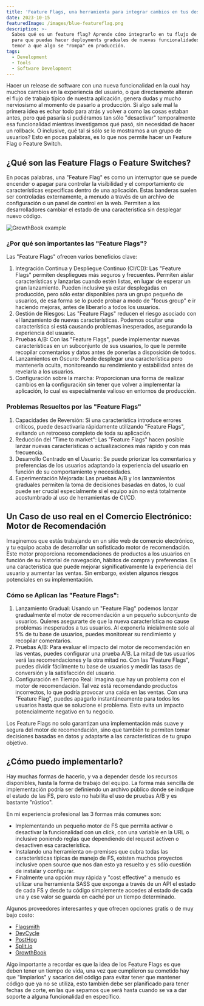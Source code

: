 ```yaml
---
title: 'Feature Flags, una herramienta para integrar cambios en tus desarrollos'
date: 2023-10-15
featuredImage: /images/blue-featureflag.png
description: >-
  Sabes qué es un feature flag? Aprende cómo integrarlo en tu flujo de trabajo
  para que puedas hacer deployments graduales de nuevas funcionalidades sin
  temor a que algo se "rompa" en producción.
tags:
  - Development
  - Tools
  - Software Development
---
```


Hacer un release de software con una nueva funcionalidad en la cual hay muchos cambios en la experiencia del usuario, o que directamente alteran el flujo de trabajo típico de nuestra aplicación, genera dudas y mucho nerviosismo al momento de pasarlo a producción.  Si algo sale mal la primera idea es echar todo para atrás y volver a como las cosas estaban antes, pero qué pasaría si pudiéramos tan sólo "desactivar" temporalmente esa funcionalidad mientras investigamos qué pasó, sin necesidad de hacer un rollback.  O inclusive, qué tal si sólo se lo mostramos a un grupo de usuarios?  Esto en pocas palabras, es lo que nos permite hacer un Feature Flag o Feature Switch.

## ¿Qué son las Feature Flags o Feature Switches?

En pocas palabras, una "Feature Flag" es como un interruptor que se puede encender o apagar para controlar la visibilidad y el comportamiento de características específicas dentro de una aplicación. Estas banderas suelen ser controladas externamente, a menudo a través de un archivo de configuración o un panel de control en la web. Permiten a los desarrolladores cambiar el estado de una característica sin desplegar nuevo código.

![GrowthBook example](/images//feature-flags-mock.png "Ejemplo de un panel de control de FS")

### ¿Por qué son importantes las "Feature Flags"?

Las "Feature Flags" ofrecen varios beneficios clave:

1. Integración Continua y Despliegue Continuo (CI/CD): Las "Feature Flags" permiten despliegues más seguros y frecuentes. Permiten aislar características y lanzarlas cuando estén listas, en lugar de esperar un gran lanzamiento.  Pueden inclusive ya estar desplegadas en producción, pero sólo estar disponibles para un grupo pequeño de usuarios, de esa forma se lo puede probar a modo de "focus group" e ir haciendo mejoras, antes de liberarlo a todos los usuarios.
2. Gestión de Riesgos: Las "Feature Flags" reducen el riesgo asociado con el lanzamiento de nuevas características. Podemos ocultar una característica si está causando problemas inesperados, asegurando la experiencia del usuario.
3. Pruebas A/B: Con las "Feature Flags", puede implementar nuevas características en un subconjunto de sus usuarios, lo que le permite recopilar comentarios y datos antes de ponerlas a disposición de todos.
4. Lanzamientos en Oscuro: Puede desplegar una característica pero mantenerla oculta, monitoreando su rendimiento y estabilidad antes de revelarla a los usuarios.
5. Configuración sobre la marcha: Proporcionan una forma de realizar cambios en la configuración sin tener que volver a implementar la aplicación, lo cual es especialmente valioso en entornos de producción.

### Problemas Resueltos por las "Feature Flags"

1. Capacidades de Reversión: Si una característica introduce errores críticos, puede desactivarla rápidamente utilizando "Feature Flags", evitando un retroceso completo de toda su aplicación.
2. Reducción del "Time to market": Las "Feature Flags" hacen posible lanzar nuevas características o actualizaciones más rápido y con más frecuencia.
3. Desarrollo Centrado en el Usuario: Se puede priorizar los comentarios y preferencias de los usuarios adaptando la experiencia del usuario en función de su comportamiento y necesidades.
4. Experimentación Mejorada: Las pruebas A/B y los lanzamientos graduales permiten la toma de decisiones basadas en datos, lo cual puede ser crucial especialmente si el equipo aún no está totalmente acostumbrado al uso de herramientas de CI/CD.

## Un Caso de uso real en el Comercio Electrónico: Motor de Recomendación

Imaginemos que estás trabajando en un sitio web de comercio electrónico, y tu equipo acaba de desarrollar un sofisticado motor de recomendación. Este motor proporciona recomendaciones de productos a los usuarios en función de su historial de navegación, hábitos de compra y preferencias. Es una característica que puede mejorar significativamente la experiencia del usuario y aumentar las ventas. Sin embargo, existen algunos riesgos potenciales en su implementación.

### Cómo se Aplican las "Feature Flags":

1. Lanzamiento Gradual: Usando un "Feature Flag" podemos lanzar gradualmente el motor de recomendación a un pequeño subconjunto de usuarios. Quieres asegurarte de que la nueva característica no cause problemas inesperados a tus usuarios. Al exponerla inicialmente solo al 5% de tu base de usuarios, puedes monitorear su rendimiento y recopilar comentarios.
2. Pruebas A/B: Para evaluar el impacto del motor de recomendación en las ventas, puedes configurar una prueba A/B. La mitad de tus usuarios verá las recomendaciones y la otra mitad no. Con las "Feature Flags", puedes dividir fácilmente tu base de usuarios y medir las tasas de conversión y la satisfacción del usuario.
3. Configuración en Tiempo Real: Imagina que hay un problema con el motor de recomendación. Tal vez está recomendando productos incorrectos, lo que podría provocar una caída en las ventas. Con una "Feature Flag", puedes apagarlo instantáneamente para todos los usuarios hasta que se solucione el problema. Esto evita un impacto potencialmente negativo en tu negocio.

Los Feature Flags no solo garantizan una implementación más suave y segura del motor de recomendación, sino que también te permiten tomar decisiones basadas en datos y adaptarte a las características de tu grupo objetivo.

## ¿Cómo puedo implementarlo?

Hay muchas formas de hacerlo, y va a depender desde los recursos disponibles, hasta la forma de trabajo del equipo.  La forma más sencilla de implementación podría ser definiendo un archivo público donde se indique el estado de las FS, pero esto no habilita el uso de pruebas A/B y es bastante "rústico".

En mi experiencia profesional las 3 formas más comunes son:

* Implementando un pequeño motor de FS que permita activar o desactivar la funcionalidad con un click, con una variable en la URL o inclusive poniendo reglas que dependiendo del request activen o desactiven esa característica.
* Instalando una herramienta on-premises que cubra todas las características típicas de manejo de FS, existen muchos proyectos inclusive open source que nos dan esto ya resuelto y es sólo cuestión de instalar y configurar.
* Finalmente una opción muy rápida y "cost effective" a menudo es utilizar una herramienta SASS que exponga a través de un API el estado de cada FS y desde tu código simplemente accedes al estado de cada una y ese valor se guarda en caché por un tiempo determinado.

Algunos proveedores interesantes y que ofrecen opciones gratis o de muy bajo costo:

* [Flagsmith](https://www.flagsmith.com/ "Flagsmith")
* [DevCycle](https://devcycle.com/ "DevCycle")
* [PostHog](https://posthog.com/ "PostHog")
* [Split.io](https://www.split.io/ "Split.io")
* [GrowthBook](https://www.growthbook.io/ "GrowthBook")

Algo importante a recordar es que la idea de los Feature Flags es que deben tener un tiempo de vida, una vez que cumplieron su cometido hay que "limpiarlos" y sacarlos del código para evitar tener que mantener código que ya no se utiliza, esto también debe ser planificado para tener fechas de corte, en las que sepamos que será hasta cuando se va a dar soporte a alguna funcionalidad en específico.
